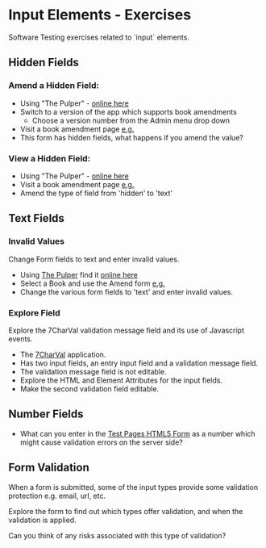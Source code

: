 # Input Elements - Exercises

<div class="explanation">
        <p>Software Testing exercises related to `input` elements.
        </p>
</div>

<!-- TOC -->

## Hidden Fields

### Amend a Hidden Field:

- Using "The Pulper" - [online here](https://thepulper.herokuapp.com)
- Switch to a version of the app which supports book amendments
    - Choose a version number from the Admin menu drop down
- Visit a book amendment page [e.g.](https://thepulper.herokuapp.com/apps/pulp/gui/amend/book?book=1)
- This form has hidden fields, what happens if you amend the value?

### View a Hidden Field:

- Using "The Pulper" - [online here](https://thepulper.herokuapp.com)
- Visit a book amendment page [e.g.](https://thepulper.herokuapp.com/apps/pulp/gui/amend/book?book=1)
- Amend the type of field from 'hidden' to 'text'

## Text Fields

### Invalid Values

Change Form fields to text and enter invalid values.

- Using [The Pulper](https://www.eviltester.com/page/tools/thepulper/) find it [online here](https://thepulper.herokuapp.com)
- Select a Book and use the Amend form [e.g.](https://thepulper.herokuapp.com/apps/pulp/gui/amend/book?book=1)
- Change the various form fields to 'text' and enter invalid values.

### Explore Field

Explore the 7CharVal validation message field and its use of Javascript events.

- The [7CharVal](/styled/apps/7charval/simple7charvalidation.html) application.
- Has two input fields, an entry input field and a validation message field.
- The validation message field is not editable.
- Explore the HTML and Element Attributes for the input fields.
- Make the second validation field editable.


## Number Fields

- What can you enter in the [Test Pages HTML5 Form](/styled/html5-form-test.html) as a number which might cause validation errors on the server side?


## Form Validation

When a form is submitted, some of the input types provide some validation protection e.g. email, url, etc.

Explore the form to find out which types offer validation, and when the validation is applied.

Can you think of any risks associated with this type of validation?